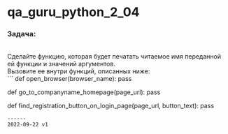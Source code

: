 # qa_guru_python_2_04
<h3>Задача:</h3>
<br>Сделайте функцию, которая будет печатать читаемое имя переданной ей функции и значений аргументов.
<br>Вызовите ее внутри функций, описанных ниже:
<br>
```
def open_browser(browser_name):
    pass

def go_to_companyname_homepage(page_url):
    pass

def find_registration_button_on_login_page(page_url, button_text):
    pass
```
------
2022-09-22 v1